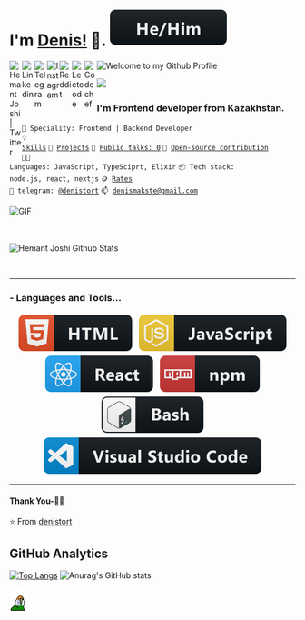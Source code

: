 
# I'm [Denis!](https://https://github.com/denistort/denistort) 👋.  <img src="https://raw.githubusercontent.com/8bithemant/8bithemant/master/svg/pronouns/hehim.svg" >

<img src="https://github.com/BrunnerLivio/brunnerlivio/blob/master/images/welcome.png?raw=true" style="max-width: 100%;" alt="Welcome to my Github Profile" />
<a href="https://twitter.com/wewe">
  <img align="left" alt="Hemant Joshi| Twitter" width="22px" src="https://cdn.jsdelivr.net/npm/simple-icons@v3/icons/twitter.svg" />
</a>
<a href="https://www.linkedin.com/wewe">
  <img align="left" alt="Linkedin" width="22px" src="https://cdn.jsdelivr.net/npm/simple-icons@v3/icons/linkedin.svg" />
</a>
<a href="https://t.me/denistort">
  <img align="left" alt="Telegram" width="22px" src="https://cdn.jsdelivr.net/npm/simple-icons@v3/icons/telegram.svg" />
</a>
<a href="https://www.instagram.com/denissinedo/">
  <img align="left" alt="Instagram" width="22px" src="https://cdn.jsdelivr.net/npm/simple-icons@v3/icons/instagram.svg" />
</a>
<a href="https://www.reddit.com/user//">
  <img align="left" alt=" Reddit" width="22px" src="https://cdn.jsdelivr.net/npm/simple-icons@v3/icons/reddit.svg" />
</a>
<a href="https://leetcode.com/">
  <img align="left" alt="Leetcode" width="22px" src="https://cdn.jsdelivr.net/npm/simple-icons@v3/icons/leetcode.svg" />
</a>
<a href="https://www.codechef.com/users/we">
  <img align="left" alt=" Codechef" width="22px" src="https://cdn.jsdelivr.net/npm/simple-icons@v3/icons/codechef.svg" />
</a>

![](https://visitor-badge.glitch.me/badge?page_id=denistort.denistort)


### I'm Frontend developer from Kazakhstan.

<code>👷 Speciality: Frontend | Backend Developer</code><br>
<code>💡 [Skills](SKILLS.md)</code>
<code>🧻 [Projects](PROJECTS.md)</code>
<code>📢 [Public talks: 0](TALKS.md)</code>
<code>👀 [Open-source contribution](CONTRIBUTION.md)</code><br>
<code>🧑‍💻 Languages: JavaScript, TypeSciprt, Elixir</code>
<code>📦 Tech stack: node.js, react, nextjs</code>
<code>🪙 [Rates](RATES.md)</code><br>
<code>💬 telegram: [@denistort](https://telegram.me/denistort)</code>
<code>📫 [denismakste@gmail.com](mailto:denismakste@gmail.com)</code>

<img align="center" height="250px" width="100%" alt="GIF" src="https://c.tenor.com/mGgWY8RkgYMAAAAC/hello-world.gif" />

<br />
<br />
<br />


![Hemant Joshi Github Stats](https://github-readme-stats.vercel.app/api?username=denistort&show_icons=true&title_color=fff&icon_color=79ff97&text_color=9f9f9f&bg_color=151515)

<br />

*************

### - Languages and Tools...

<p align="center">
 <img src="https://raw.githubusercontent.com/8bithemant/8bithemant/master/svg/dev/languages/html.svg" alt="Twitter" style="vertical-align:top; margin:4px">
 <img src="https://raw.githubusercontent.com/8bithemant/8bithemant/master/svg/dev/languages/js.svg" alt="Twitter" style="vertical-align:top; margin:4px">
 <img src="https://raw.githubusercontent.com/8bithemant/8bithemant/master/svg/dev/frameworks/react.svg" alt="Twitter" style="vertical-align:top; margin:4px">
 <img src="https://raw.githubusercontent.com/8bithemant/8bithemant/master/svg/dev/services/npm.svg" alt="Twitter" style="vertical-align:top; margin:4px">
 <img src="https://raw.githubusercontent.com/8bithemant/8bithemant/master/svg/dev/tools/bash.svg" alt="Twitter" style="vertical-align:top; margin:4px">
 <img src="https://raw.githubusercontent.com/8bithemant/8bithemant/master/svg/dev/tools/visualstudio_code.svg" alt="Twitter" style="vertical-align:top; margin:4px">
</p>


***********************************

#### Thank You-🙏🏼



⭐️ From [denistort](https://github.com/denistort)


## GitHub Analytics
[![Top Langs](https://github-readme-stats.vercel.app/api/top-langs/?username=denistort&layout=compact)](https://github.com/denistort/github-readme-stats)
![Anurag's GitHub stats](https://github-readme-stats.vercel.app/api?username=denistort&show_icons=true&theme=radical)

<img src="https://raw.githubusercontent.com/ItsAnunesS/ItsAnunesS/master/src/img/parrots/flags/indiaparrot.gif" width="30" height="40"/>

